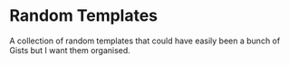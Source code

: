 # Random Templates

A collection of random templates that could have easily been a bunch of Gists but I want them organised. 
